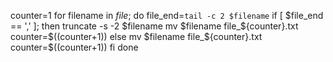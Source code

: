 counter=1
for filename in *file*;
do
file_end=`tail -c 2 $filename`
if [ $file_end == ',' ];
then
truncate -s -2 $filename
mv $filename file_${counter}.txt
counter=$((counter+1))
else
mv $filename file_${counter}.txt
counter=$((counter+1))
fi
done
